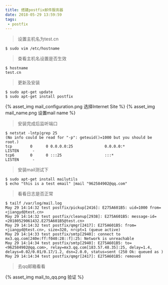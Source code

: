 ```yaml
---
title: 搭建postfix邮件服务器
date: 2018-05-29 13:59:59
tags:
 - postfix
---
```


> 设置主机名为test.cn

```
$ sudo vim /etc/hostname
```
> 查看主机名设置是否生效

```
$ hostname
test.cn
```

> 更新及安装

```
$ sudo apt-get update
$ sudo apt-get install postfix
```

{% asset_img mail_configuration.png 选择Internet Site %}
{% asset_img mail_name.png 设置mail name %}

> 安装完成后监听端口

```
$ netstat -lntp|grep 25
(No info could be read for "-p": geteuid()=1000 but you should be root.)
tcp        0      0 0.0.0.0:25              0.0.0.0:*               LISTEN      -
tcp6       0      0 :::25                   :::*                    LISTEN      -
```

> 安装mail测试下

```
$ sudo apt-get install mailutils
$ echo "this is a test email" |mail "962584902@qq.com"
```

> 看看日志是否正常

```
$ tailf /var/log/mail.log
May 29 14:14:32 test postfix/pickup[2416]: E275A601B5: uid=1000 from=<jiangyd@test.cn>
May 29 14:14:32 test postfix/cleanup[2938]: E275A601B5: message-id=<20180529061432.E275A601B5@test.cn>
May 29 14:14:32 test postfix/qmgr[2417]: E275A601B5: from=<jiangyd@test.cn>, size=320, nrcpt=1 (queue active)
May 29 14:14:33 test postfix/smtp[2940]: connect to mx3.qq.com[240e:ff:f040:28::f]:25: Network is unreachable
May 29 14:14:34 test postfix/smtp[2940]: E275A601B5: to=<962584902@qq.com>, relay=mx3.qq.com[183.57.48.35]:25, delay=1.4, delays=0.02/0.01/0.17/1.2, dsn=2.0.0, status=sent (250 Ok: queued as )
May 29 14:14:34 test postfix/qmgr[2417]: E275A601B5: removed
```

> 去qq邮箱看看

{% asset_img mail_to_qq.png 验证 %}
